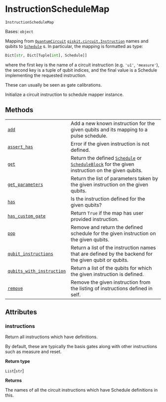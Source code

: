 # InstructionScheduleMap

<span id="undefined" />

`InstructionScheduleMap`

Bases: `object`

Mapping from [`QuantumCircuit`](qiskit.circuit.QuantumCircuit#qiskit.circuit.QuantumCircuit "qiskit.circuit.QuantumCircuit") [`qiskit.circuit.Instruction`](qiskit.circuit.Instruction#qiskit.circuit.Instruction "qiskit.circuit.Instruction") names and qubits to [`Schedule`](qiskit.pulse.Schedule#qiskit.pulse.Schedule "qiskit.pulse.Schedule") s. In particular, the mapping is formatted as type:

```python
Dict[str, Dict[Tuple[int], Schedule]]
```

where the first key is the name of a circuit instruction (e.g. `'u1'`, `'measure'`), the second key is a tuple of qubit indices, and the final value is a Schedule implementing the requested instruction.

These can usually be seen as gate calibrations.

Initialize a circuit instruction to schedule mapper instance.

## Methods

|                                                                                                                                                                                                                    |                                                                                                                                                                                                                                                              |
| ------------------------------------------------------------------------------------------------------------------------------------------------------------------------------------------------------------------ | ------------------------------------------------------------------------------------------------------------------------------------------------------------------------------------------------------------------------------------------------------------ |
| [`add`](qiskit.pulse.InstructionScheduleMap.add#qiskit.pulse.InstructionScheduleMap.add "qiskit.pulse.InstructionScheduleMap.add")                                                                                 | Add a new known instruction for the given qubits and its mapping to a pulse schedule.                                                                                                                                                                        |
| [`assert_has`](qiskit.pulse.InstructionScheduleMap.assert_has#qiskit.pulse.InstructionScheduleMap.assert_has "qiskit.pulse.InstructionScheduleMap.assert_has")                                                     | Error if the given instruction is not defined.                                                                                                                                                                                                               |
| [`get`](qiskit.pulse.InstructionScheduleMap.get#qiskit.pulse.InstructionScheduleMap.get "qiskit.pulse.InstructionScheduleMap.get")                                                                                 | Return the defined [`Schedule`](qiskit.pulse.Schedule#qiskit.pulse.Schedule "qiskit.pulse.Schedule") or [`ScheduleBlock`](qiskit.pulse.ScheduleBlock#qiskit.pulse.ScheduleBlock "qiskit.pulse.ScheduleBlock") for the given instruction on the given qubits. |
| [`get_parameters`](qiskit.pulse.InstructionScheduleMap.get_parameters#qiskit.pulse.InstructionScheduleMap.get_parameters "qiskit.pulse.InstructionScheduleMap.get_parameters")                                     | Return the list of parameters taken by the given instruction on the given qubits.                                                                                                                                                                            |
| [`has`](qiskit.pulse.InstructionScheduleMap.has#qiskit.pulse.InstructionScheduleMap.has "qiskit.pulse.InstructionScheduleMap.has")                                                                                 | Is the instruction defined for the given qubits?                                                                                                                                                                                                             |
| [`has_custom_gate`](qiskit.pulse.InstructionScheduleMap.has_custom_gate#qiskit.pulse.InstructionScheduleMap.has_custom_gate "qiskit.pulse.InstructionScheduleMap.has_custom_gate")                                 | Return `True` if the map has user provided instruction.                                                                                                                                                                                                      |
| [`pop`](qiskit.pulse.InstructionScheduleMap.pop#qiskit.pulse.InstructionScheduleMap.pop "qiskit.pulse.InstructionScheduleMap.pop")                                                                                 | Remove and return the defined schedule for the given instruction on the given qubits.                                                                                                                                                                        |
| [`qubit_instructions`](qiskit.pulse.InstructionScheduleMap.qubit_instructions#qiskit.pulse.InstructionScheduleMap.qubit_instructions "qiskit.pulse.InstructionScheduleMap.qubit_instructions")                     | Return a list of the instruction names that are defined by the backend for the given qubit or qubits.                                                                                                                                                        |
| [`qubits_with_instruction`](qiskit.pulse.InstructionScheduleMap.qubits_with_instruction#qiskit.pulse.InstructionScheduleMap.qubits_with_instruction "qiskit.pulse.InstructionScheduleMap.qubits_with_instruction") | Return a list of the qubits for which the given instruction is defined.                                                                                                                                                                                      |
| [`remove`](qiskit.pulse.InstructionScheduleMap.remove#qiskit.pulse.InstructionScheduleMap.remove "qiskit.pulse.InstructionScheduleMap.remove")                                                                     | Remove the given instruction from the listing of instructions defined in self.                                                                                                                                                                               |

## Attributes

<span id="undefined" />

### instructions

Return all instructions which have definitions.

By default, these are typically the basis gates along with other instructions such as measure and reset.

**Return type**

`List`\[`str`]

**Returns**

The names of all the circuit instructions which have Schedule definitions in this.
